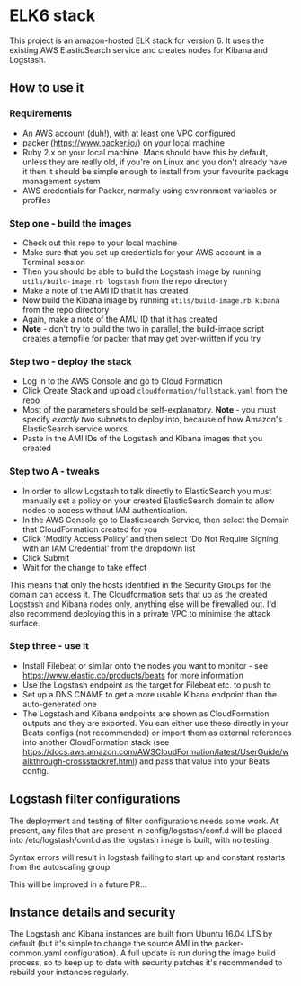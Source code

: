# ELK6 stack

This project is an amazon-hosted ELK stack for version 6.  It uses the existing AWS ElasticSearch service
and creates nodes for Kibana and Logstash.

## How to use it
### Requirements

- An AWS account (duh!), with at least one VPC configured
- packer (https://www.packer.io/) on your local machine
- Ruby 2.x on your local machine.  Macs should have this by default, unless they
are really old, if you're on Linux and you don't already have it then it should be
simple enough to install from your favourite package management system
- AWS credentials for Packer, normally using environment variables or profiles

### Step one - build the images

- Check out this repo to your local machine
- Make sure that you set up credentials for your AWS account in a Terminal session
- Then you should be able to build the Logstash image by running `utils/build-image.rb logstash` from the repo directory
- Make a note of the AMI ID that it has created
- Now build the Kibana image by running `utils/build-image.rb kibana` from the repo directory
- Again, make a note of the AMU ID that it has created
- **Note** - don't try to build the two in parallel, the build-image script creates a tempfile for packer that may get over-written if you try

### Step two - deploy the stack

- Log in to the AWS Console and go to Cloud Formation
- Click Create Stack and upload `cloudformation/fullstack.yaml` from the repo
- Most of the parameters should be self-explanatory.  **Note** - you must specify *exactly two* subnets to deploy into, because of how Amazon's ElasticSearch service works.
- Paste in the AMI IDs of the Logstash and Kibana images that you created

### Step two A - tweaks

- In order to allow Logstash to talk directly to ElasticSearch you must manually set a policy on your created ElasticSearch domain to allow nodes to access without IAM authentication.  
- In the AWS Console go to Elasticsearch Service, then select the Domain that CloudFormation created for you
- Click 'Modify Access Policy' and then select 'Do Not Require Signing with an IAM Credential' from the dropdown list
- Click Submit
- Wait for the change to take effect

This means that only the hosts identified in the Security Groups for the domain can access it.  The Cloudformation sets that up as the created Logstash and Kibana nodes only, anything else will be firewalled out.  I'd also recommend deploying this in a private VPC to minimise the attack surface.

### Step three - use it

- Install Filebeat or similar onto the nodes you want to monitor - see https://www.elastic.co/products/beats for more information
- Use the Logstash endpoint as the target for Filebeat etc. to push to
- Set up a DNS CNAME to get a more usable Kibana endpoint than the auto-generated one
- The Logstash and Kibana endpoints are shown as CloudFormation outputs and they are exported.  You can either use these directly in your Beats configs (not recommended) or import them as external references into another CloudFormation stack (see https://docs.aws.amazon.com/AWSCloudFormation/latest/UserGuide/walkthrough-crossstackref.html) and pass that value into your Beats config.


## Logstash filter configurations

The deployment and testing of filter configurations needs some work.  At present, any files that are present in config/logstash/conf.d will be placed into /etc/logstash/conf.d as the logstash image is built, with no testing.

Syntax errors will result in logstash failing to start up and constant restarts from the autoscaling group.

This will be improved in a future PR...

## Instance details and security

The Logstash and Kibana instances are built from Ubuntu 16.04 LTS by default (but it's simple to change the source AMI in the packer-common.yaml configuration).  A full update is run during the image build process, so to keep up to date with security patches
it's recommended to rebuild your instances regularly.
